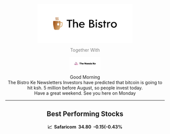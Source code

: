 <div class="body" align="center">
  
<div class="header" align="center"> <!--- for border add this border-style:groove; -->
<img src="https://raw.githubusercontent.com/owlsecco/thebistronewsletterdesigns/main/cover(3).png" alt="☕ The Bistro Ke Newsletter" width="300px" align="center">
<p style="color:grey;" align="center">Together With</p>
<img src="https://raw.githubusercontent.com/owlsecco/thebistronewsletterdesigns/main/cover(5).png" alt="The Noesis Ke" width="100px" align="center">
<p>Good Morning<br>The Bistro Ke Newsletters Investors have predicted that bitcoin is going to hit ksh. 5 million before August, so people invest today.<br>Have a great weekend. See you here on Monday</p>
</div>

<hr>

<div class="stocks" style="align:center;">
<h2>Best Performing Stocks</h2>
<h4>📈&nbsp;&nbsp;Safaricom&nbsp;&nbsp;34.80&nbsp;&nbsp;-0.15(-0.43%</h4>
</div>

  </div>
